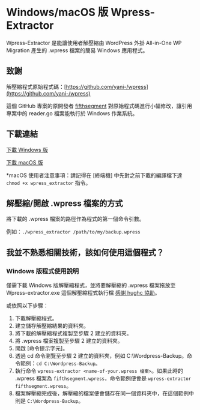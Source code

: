 # Windows/macOS 版 Wpress-Extractor
Wpress-Extractor 是能讓使用者解壓縮由 WordPress 外掛 All-in-One WP Migration 產生的 .wpress 檔案的簡易 Windows 應用程式。

## 致謝
解壓縮程式原始程式碼：[https://github.com/yani-/wpress](https://github.com/yani-/wpress)

這個 GitHub 專案的原開發者 [fifthsegment](https://github.com/fifthsegment) 對原始程式碼進行小幅修改，讓引用專案中的 reader.go 檔案能執行於 Windows 作業系統。

## 下載連結
[下載 Windows 版](https://github.com/fifthsegment/Wpress-Extractor/raw/master/dist/wpress-extractor.exe)

[下載 macOS 版](https://github.com/fifthsegment/Wpress-Extractor/blob/master/dist/mac/wpress_extractor?raw=true)

*macOS 使用者注意事項：請記得在 [終端機] 中先對之前下載的編譯檔下達 `chmod +x wpress_extractor` 指令。

## 解壓縮/開啟 .wpress 檔案的方式
將下載的 .wpress 檔案的路徑作為程式的第一個命令引數。

例如：`./wpress_extractor /path/to/my/backup.wpress`

## 我並不熟悉相關技術，該如何使用這個程式？
### Windows 版程式使用說明

僅需下載 Windows 版解壓縮程式，並將要解壓縮的 .wpress 檔案拖放至 Wpress-extractor.exe 這個解壓縮程式執行檔 [感謝 hughc 協助](https://github.com/hughc)。

或依照以下步驟：

1. 下載解壓縮程式。 
2. 建立儲存解壓縮結果的資料夾。
3. 將下載的解壓縮程式複製至步驟 2 建立的資料夾。
4. 將 .wpress 檔案複製至步驟 2 建立的資料夾。
5. 開啟 \[命令提示字元\]。
6. 透過 cd 命令瀏覽至步驟 2 建立的資料夾，例如 C:\Wordpress-Backup。命令範例：`cd C:\Wordpress-Backup`。
7. 執行命令 `wpress-extractor <name-of-your.wpress 檔案>`。如果此時的 .wpress 檔案為 `fifthsegment.wpress`，命令範例便會是 `wpress-extractor fifthsegment.wpress`。
8. 檔案解壓縮完成後，解壓縮的檔案便會儲存在同一個資料夾中，在這個範例中則是 `C:\Wordpress-Backup`。
